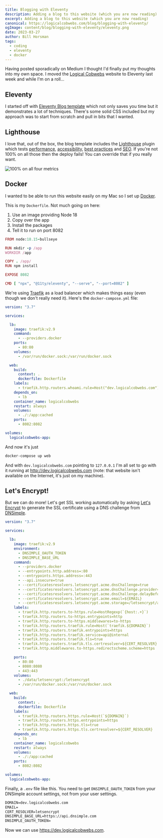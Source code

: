 ```yaml
---
title: Blogging with Eleventy
description: Adding a blog to this website (which you are now reading)
excerpt: Adding a blog to this website (which you are now reading)
canonical: https://logicalcobwebs.com/blog/blogging-with-eleventy/
ogImage: content/blog/blogging-with-eleventy/eleventy.png
date: 2023-03-27
author: Bill Horsman
tags:
  - coding
  - eleventy
  - docker
---
```


Having posted sporadically on Medium I thought I'd finally put my thoughts into my own space. I moved the [Logical Cobwebs](https://logicalcobwebs.com) website to Eleventy last week and while I'm on a roll&hellip;


## Eleventy

I started off with [Eleventy Blog template](https://github.com/11ty/eleventy-base-blog) which not only saves you time but it demonstrates a lot of techniques. There's some solid CSS included but my approach was to start from scratch and pull in bits that I wanted.

## Lighthouse

I love that, out of the box, the blog template includes the [Lighthouse](https://developer.chrome.com/docs/lighthouse/) plugin which tests [performance](https://developer.chrome.com/docs/lighthouse/performance/), [accessibility](https://developer.chrome.com/docs/lighthouse/accessibility/), [best practices](https://developer.chrome.com/docs/lighthouse/best-practices/) and [SEO](https://developer.chrome.com/docs/lighthouse/seo/). If you're not 100% on all those then the deploy fails! You can override that if you really want.

<img src="./four-hundred.png" alt="100% on all four metrics">

## Docker

I wanted to be able to run this website easily on my Mac so I set up [Docker](https://www.docker.com/).

This is my `Dockerfile`. Not much going on here:

1. Use an image providing Node 18
2. Copy over the app
3. Install the packages
4. Tell it to run on port 8082

```rb
FROM node:18.15-bullseye

RUN mkdir -p /app
WORKDIR /app

COPY . /app/
RUN npm install

EXPOSE 8082

CMD [ "npx", "@11ty/eleventy", "--serve", "--port=8082" ]
```

We're using [Traefik](https://traefik.io/) as a load balancer which makes things easy (even though we don't really need it). Here's the `docker-compose.yml` file:


```yml
version: "3.7"

services:

  lb:
    image: traefik:v2.9
    command:
      - --providers.docker
    ports:
      - 80:80
    volumes:
      - /var/run/docker.sock:/var/run/docker.sock

  web:
    build:
      context: .
      dockerfile: Dockerfile
    labels:
      - traefik.http.routers.whoami.rule=Host("dev.logicalcobwebs.com")"
    depends_on:
      - lb
    container_name: logicalcobwebs
    restart: always
    volumes:
      - ./:/app:cached
    ports:
      - 8082:8082

volumes:
  logicalcobwebs-app:
```

And now it's just

```sh
docker-compose up web
```

And with `dev.logicalcobwebs.com` pointing to `127.0.0.1` I'm all set to go with it running at http://dev.logicalcobwebs.com (note: that website isn't available on the Internet, it's just on my machine).

## Let's Encrypt!

But we can do more! Let's get SSL working automatically by asking [Let's Encrypt](https://letsencrypt.org/) to generate the SSL certificate using a DNS challenge from [DNSimple](https://dnsimple.com).


```yml
version: "3.7"

services:

  lb:
    image: traefik:v2.9
    environment:
      - DNSIMPLE_OAUTH_TOKEN
      - DNSIMPLE_BASE_URL
    command:
      - --providers.docker
      - --entrypoints.http.address=:80
      - --entrypoints.https.address=:443
      - --api.insecure=true
      - --certificatesresolvers.letsencrypt.acme.dnsChallenge=true
      - --certificatesresolvers.letsencrypt.acme.dnsChallenge.provider=dnsimple
      - --certificatesresolvers.letsencrypt.acme.dnsChallenge.delayBeforeCheck=0
      - --certificatesresolvers.letsencrypt.acme.email=${EMAIL}
      - --certificatesresolvers.letsencrypt.acme.storage=/letsencrypt/acme.json
    labels:
      - traefik.http.routers.to-https.rule=HostRegexp(`{host:.+}`)
      - traefik.http.routers.to-https.entrypoints=http
      - traefik.http.routers.to-https.middlewares=to-https
      - traefik.http.routers.traefik.rule=Host(`traefik.${DOMAIN}`)
      - traefik.http.routers.traefik.entrypoints=https
      - traefik.http.routers.traefik.service=api@internal
      - traefik.http.routers.traefik.tls=true
      - traefik.http.routers.traefik.tls.certresolver=${CERT_RESOLVER}
      - traefik.http.middlewares.to-https.redirectscheme.scheme=https

    ports:
      - 80:80
      - 8080:8080
      - 443:443
    volumes:
      - ./data/letsencrypt:/letsencrypt
      - /var/run/docker.sock:/var/run/docker.sock

  web:
    build:
      context: .
      dockerfile: Dockerfile
    labels:
      - traefik.http.routers.https.rule=Host(`${DOMAIN}`)
      - traefik.http.routers.https.entrypoints=https
      - traefik.http.routers.https.tls=true
      - traefik.http.routers.https.tls.certresolver=${CERT_RESOLVER}
    depends_on:
      - lb
    container_name: logicalcobwebs
    restart: always
    volumes:
      - ./:/app:cached
    ports:
      - 8082:8082

volumes:
  logicalcobwebs-app:
```

Finally, a `.env` file like this. You need to get `DNSIMPLE_OAUTH_TOKEN` from your DNSimple account settings, not from your user settings.

```txt
DOMAIN=dev.logicalcobwebs.com
EMAIL=
CERT_RESOLVER=letsencrypt
DNSIMPLE_BASE_URL=https://api.dnsimple.com
DNSIMPLE_OAUTH_TOKEN=
```

Now we can use https://dev.logicalcobwebs.com.
